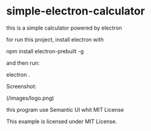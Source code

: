 # simple-electron-calculator
this is a simple calculator powered by electron

for run this project, install electron with

npm install electron-prebuilt -g

and then run:

electron .

Screenshot:

(/images/logo.png)

this program use Semantic UI whit MIT License

This example is licensed under MIT License.
